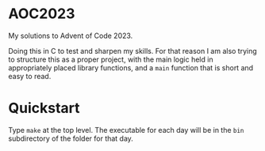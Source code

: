# AOC2023
My solutions to Advent of Code 2023.

Doing this in C to test and sharpen my skills.  For that reason I am also trying to structure this as a proper project, with the main logic held in appropriately placed library functions, and a `main` function that is short and easy to read.

# Quickstart
Type `make` at the top level.  The executable for each day will be in the `bin` subdirectory of the folder for that day.

